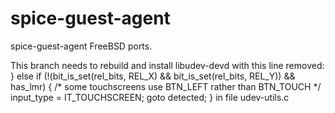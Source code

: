 # spice-guest-agent
spice-guest-agent FreeBSD ports.

This branch needs to rebuild and install libudev-devd with this line removed:
		} else if (!(bit_is_set(rel_bits, REL_X) &&
			             bit_is_set(rel_bits, REL_Y)) &&
			             has_lmr) {
				/* some touchscreens use BTN_LEFT rather than BTN_TOUCH */
				input_type = IT_TOUCHSCREEN;
				goto detected;
			}
in file udev-utils.c
